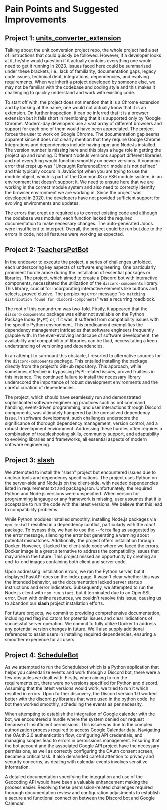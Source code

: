 # Pain Points and Suggested Improvements

## Project 1: [units_converter_extension](https://github.com/NCSU-S/units_converter_extension)
Talking about the unit conversion project repo, the whole project had a set of instructions that could quickly be followed. However, if a developer looks at it, he/she would question if it actually contains everything one would need to get it running in 2023. Issues faced here could be summarised under these brackets, i.e., lack of familiarity, documentation gaps, legacy code issues, technical debt, integrations, dependencies, and evolving requirements. When we inherit a project developed by someone else, we may not be familiar with the codebase and coding style and this makes it challenging to quickly understand and work with existing code.   

To start off with, the project does not mention that it is a Chrome extension and by looking at the name, one would not actually know that it is an extension. On further inspection, it can be inferred that it is a browser extension but it falls short in mentioning that it is supported only by ‘Google Chrome’. Modern-day developers use a vast array of different browsers and support for each one of them would have been appreciated. The project forces the user to work on Google Chrome. The documentation gap seems apparent since it does not clearly mention that they require Google Chrome. 
Integrations and dependencies include having npm and NodeJs installed. The version number is missing here and this plays a huge role in getting the project up and running. Different NodeJs versions support different libraries and not everything would function smoothly on newer versions. A common error that crept up was "Uncaught ReferenceError: module is not defined" and this typically occurs in JavaScript when you are trying to use the module object, which is part of the CommonJS or ES6 module system, in an environment that doesn't support it. We need to ensure here that we are working in the correct module system and also need to correctly identify the browser environment we are working in. Since the project was developed in 2020, the developers have not provided sufficient support for evolving environments and updates. 

The errors that crept up required us to correct existing code and although the codebase was modular, each function lacked the required documentation to make necessary changes. The auto-generated Jdocs were insufficient to interpret. Overall, the project could be run but due to the errors in code, not all features were working as expected. 

## Project 2: [TeachersPetBot](https://github.com/Ashwinshankar98/TeachersPetBot/)
In the endeavor to execute the project, a series of challenges unfolded, each underscoring key aspects of software engineering. One particularly prominent hurdle arose during the installation of essential packages or libraries. The project, which aimed to create a Discord bot with interactive components, necessitated the utilization of the `discord-components` library. This library, crucial for incorporating interactive elements like buttons and selects, proved elusive. The perplexing error message "`No matching distribution found for discord-components`" was a recurring roadblock.

The root of this conundrum was two-fold. Firstly, it appeared that the `discord-components` package was either not available on the Python Package Index (`PyPI`) or, if it was, it suffered from compatibility issues with the specific Python environment. This predicament exemplifies the dependency management intricacies that software engineers frequently grapple with. In the ever-evolving landscape of software development, the availability and compatibility of libraries can be fluid, necessitating a keen understanding of versioning and dependencies.

In an attempt to surmount this obstacle, I resorted to alternative sources for the `discord-components` package. This entailed installing the package directly from the project's GitHub repository. This approach, while sometimes effective in bypassing PyPI-related issues, proved fruitless in this instance. The continued failure to install the necessary library underscored the importance of robust development environments and the careful curation of dependencies.

The project, which should have seamlessly run and demonstrated sophisticated software engineering practices such as bot command handling, event-driven programming, and user interactions through Discord components, was ultimately hampered by the unresolved dependency issue. In software development, such challenges underscore the significance of thorough dependency management, version control, and a robust development environment. Addressing these hurdles often requires a combination of troubleshooting skills, community support, and adaptability to evolving libraries and frameworks, all essential aspects of modern software engineering.

## Project 3: [slash](https://github.com/NCSU-Group7-SE2021/slash)

We attempted to install the "slash" project but encountered issues due to unclear tools and dependency specifications. The project uses Python on the server-side and Node.js on the client-side, with needed dependencies listed in requirements.txt and package.json. Unfortunately, the required Python and Node.js versions were unspecified. When version for programming langauge or any framework is missing, user assumes that it is acceptable to run the code with the latest versions. We believe that this lead to compatibility problems.

While Python modules installed smoothly, installing Node.js packages via `npm install` resulted in a dependency conflict, particularly with the *react* package. To bypass this, we had to use the `--force` flag as suggested by the error message, silencing the error but generating a warning about potential mismatches. Additionally, the project offers installation through Docker. However, it lacked the client-side code where we faced the errors. Docker image is a great alternative to address the compatibility issues that may arise in the future. This project missed an opportunity by creating an end-to-end images containing both client and server code.

Upon addressing installation errors, we ran the Python server, but it displayed FastAPI docs on the index page. It wasn't clear whether this was the intended behavior, as the documentation lacked server startup instructions and error indicators. Subsequently, we attempted to run the Node.js client with `npm run start`, but it terminated due to an OpenSSL error. Even with online resources, we couldn't resolve this issue, causing us to abandon our **slash**  project installation efforts.

For future projects, we commit to providing comprehensive documentation, including red flag indicators for potential issues and clear indications of successful server operation. We commit to fully utilize Docker to address any potential version changes in future. We'll also supply additional references to assist users in installing required dependencies, ensuring a smoother experience for all users.


## Project 4: [ScheduleBot](https://github.com/SEProjGrp5/ScheduleBot.git)

As we attempted to run the Schedulebot which is a Python application that helps you calendarize events and work through a Discord bot, there were a few obstacles we dealt with.
Firstly, when aiming to run the requirements.txt, there were no versions specified for Python and discord. Assuming that the latest versions would work, we tried to run it which resulted in errors. Upon further discovery, the Discord version 1.0 worked better with the discord.py libraries that were used in the python code. he bot then worked smoothly, scheduling the events as per necessity. 

When attempting to establish the integration of Google calender with the bot, we encountered a hurdle where the system denied our request because of insufficient permissions. This issue was due to the complex authorization process required to access Google Calendar data. Navigating the OAuth 2.0 authentication flow, configuring API credentials, and managing scopes lead to errors in permissions management. Ensuring that the bot account and the associated Google API project have the necessary permissions, as well as correctly configuring the OAuth consent screen, became a critical task. It also demanded careful attention to privacy and security concerns, as dealing with calendar events involves sensitive information. 

A detailed documentation specifying the integration and use of the Geocoding API would have been a valuable enhancement making the process easier. Resolving these permission-related challenges required thorough documentation review and configuration adjustments to establish a secure and functional connection between the Discord bot and Google Calendar.
